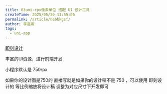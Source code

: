 ```yaml
---
title: 03uni-rpx像素单位 搭配 UI 设计工具
createTime: 2025/05/20 11:55:06
permalink: /article/nebbkgsf/
author: 李嘉明
tags:
  - uni-app
---
```



[即刻设计](https://js.design/community?category=explore)

丰富的UI资源，进行前端开发



小程序默认是 750rpx 

如果你的设计图是750的 直接写就是如果你的设计稿不是 750 ，可以使用 即刻设计的 等比例缩放将设计稿 调整为对应尺寸下开发即可